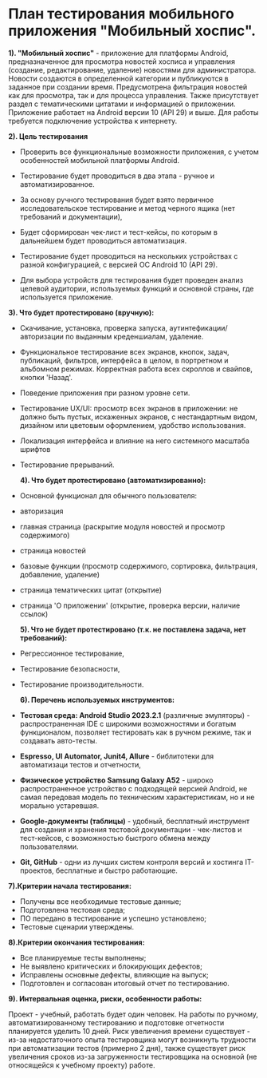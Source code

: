# План тестирования мобильного приложения "Мобильный хоспис".

**1). "Мобильный хоспис"** - приложение для платформы Android, предназначенное для просмотра новостей хосписа и управления (создание, редактирование, удаление) новостями для администратора. Новости создаются в определенной категории и публикуются в заданное при создании время. Предусмотрена фильтрация новостей как для просмотра, так и для процесса управления. Также присутствует раздел с тематическими цитатами и информацией о приложении.
Приложение работает на Android версии 10 (API 29) и выше. Для работы требуется подключение устройства к интернету.

**2). Цель тестирования** 

- Проверить все функциональные возможности приложения, с учетом особенностей мобильной платформы Android.
- Тестирование будет проводиться в два этапа - ручное и автоматизированное.
- За основу ручного тестирования будет взято первичное исследовательское тестирование и метод черного ящика (нет требований и документации),
- Будет сформирован чек-лист и тест-кейсы, по которым в дальнейшем будет проводиться автоматизация.

- Тестирование будет проводиться на нескольких устройствах с разной конфигурацией, с версией ОС Android 10 (API 29).
- Для выбора устройств для тестирования будет проведен анализ целевой аудитории, используемых функций и основной страны, где используется приложение.

**3). Что будет протестировано (вручную):**

- Скачивание, установка, проверка запуска, аутинтефикации/авторизации по выданным креденшиалам, удаление.
- Функциональное тестирование всех экранов, кнопок, задач, публикаций, фильтров, интерфейса в целом, в портретном и альбомном режимах. Корректная работа всех скроллов и свайпов, кнопки 'Назад'.
- Поведение приложения при разном уровне сети.
- Тестирование UX/UI: просмотр всех экранов в приложении: не должно быть пустых, искаженных экранов, с нестандартным видом, дизайном или цветовым оформлением, удобство использования.
- Локализация интерфейса и влияние на него системного масштаба шрифтов
- Тестирование прерываний.

  **4). Что будет протестировано (автоматизированно):**

- Основной функционал для обычного пользователя: 
-  авторизация 
-  главная страница (раскрытие модуля новостей и просмотр содержимого) 
-  страница новостей 
-  базовые функции (просмотр содержимого, сортировка, фильтрация, добавление, удаление) 
- страница тематических цитат (открытие) 
- страница 'О приложении' (открытие, проверка версии, наличие ссылок)

  **5). Что не будет протестировано (т.к. не поставлена задача, нет требований):**

- Регрессионное тестирование,
- Тестирование безопасности,
- Тестирование производительности.

  **6). Перечень используемых инструментов:**

- **Тестовая среда: Android Studio 2023.2.1** (различные эмуляторы) - распространенная IDE с широкими возможностями и богатым функционалом, позволяет тестировать как в ручном режиме, так и создавать авто-тесты.
- **Espresso, UI Automator, Junit4, Allure** - библитотеки для автоматизаци тестов и отчетности,
- **Физическое устройство Samsung Galaxy A52** - широко распространенное устройство с подходящей версией Android, не самая передовая модель по техническим характеристикам, но и не морально устаревшая.
- **Google-документы (таблицы)** - удобный, бесплатный инструмент для создания и хранения тестовой документации - чек-листов и тест-кейсов, с возможностью быстрого обмена между пользователями.
- **Git, GitHub** - одни из лучших систем контроля версий и хостинга IT-проектов, бесплатные и быстро работающие.

**7).Критерии начала тестирования:**

- Получены все необходимые тестовые данные;
- Подготовлена тестовая среда;
- ПО передано в тестирование и успешно установлено;
- Тестовые сценарии утверждены.

**8).Критерии окончания тестирования:**

- Все планируемые тесты выполнены;
- Не выявлено критических и блокирующих дефектов;
- Исправлены основные дефекты, влияющие на выпуск;
- Подготовлен и согласован итоговый отчет по тестированию.
  
**9). Интервальная оценка, риски, особенности работы:**

Проект - учебный, работать будет один человек. На работы по ручному, автоматизированному тестированию и подготовке отчетности планируется уделить 10 дней. Риск увеличения времени существует - из-за недостаточного опыта тестировщика могут возникнуть трудности при автоматизации тестов (примерно 2 дня), также существует риск увеличения сроков из-за загруженности тестировщика на основной (не относящейся к учебному проекту) работе.

